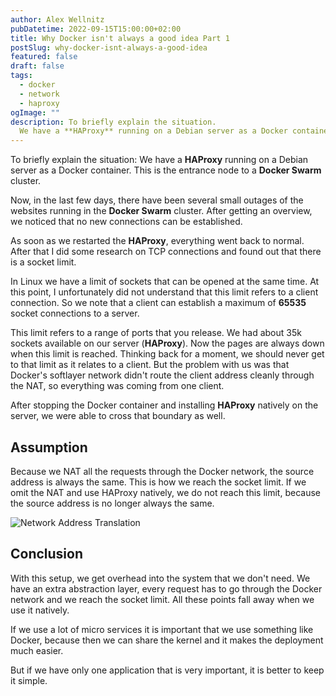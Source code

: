 ```yaml
---
author: Alex Wellnitz
pubDatetime: 2022-09-15T15:00:00+02:00
title: Why Docker isn't always a good idea Part 1
postSlug: why-docker-isnt-always-a-good-idea
featured: false
draft: false
tags:
  - docker
  - network
  - haproxy
ogImage: ""
description: To briefly explain the situation.
  We have a **HAProxy** running on a Debian server as a Docker container. This is the entrance node to a **Docker Swarm** cluster.
---
```


To briefly explain the situation:
We have a **HAProxy** running on a Debian server as a Docker container. This is the entrance node to a **Docker Swarm** cluster.

Now, in the last few days, there have been several small outages of the websites running in the **Docker Swarm** cluster. After getting an overview, we noticed that no new connections can be established.

As soon as we restarted the **HAProxy**, everything went back to normal. After that I did some research on TCP connections and found out that there is a socket limit.

In Linux we have a limit of sockets that can be opened at the same time. At this point, I unfortunately did not understand that this limit refers to a client connection. So we note that a client can establish a maximum of **65535** socket connections to a server.

This limit refers to a range of ports that you release. We had about 35k sockets available on our server (**HAProxy**). Now the pages are always down when this limit is reached. Thinking back for a moment, we should never get to that limit as it relates to a client. But the problem with us was that Docker's softlayer network didn't route the client address cleanly through the NAT, so everything was coming from one client.

After stopping the Docker container and installing **HAProxy** natively on the server, we were able to cross that boundary as well.

## Assumption

Because we NAT all the requests through the Docker network, the source address is always the same. This is how we reach the socket limit. If we omit the NAT and use HAProxy natively, we do not reach this limit, because the source address is no longer always the same.

![Network Address Translation](https://upload.wikimedia.org/wikipedia/commons/thumb/c/c7/NAT_Concept-en.svg/1920px-NAT_Concept-en.svg.png "Network Address Translation")

## Conclusion

With this setup, we get overhead into the system that we don't need. We have an extra abstraction layer, every request has to go through the Docker network and we reach the socket limit. All these points fall away when we use it natively.

If we use a lot of micro services it is important that we use something like Docker, because then we can share the kernel and it makes the deployment much easier.

But if we have only one application that is very important, it is better to keep it simple.

